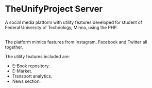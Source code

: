 # TheUnifyProject Server

 A social media platform with utility features developed for student of Federal University of Technology, Minna, using the PHP.<br><br>

 The platform mimics features from Instagram, Facebook and Twitter all together.<br> 

 The utility features included are:<br>
 * E-Book repository.<br>
 * E-Market.<br>
 * Transport analytics.<br>
 * News section.<br><br>
